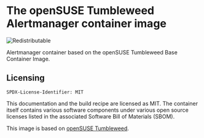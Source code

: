 # The openSUSE Tumbleweed Alertmanager container image
![Redistributable](https://img.shields.io/badge/Redistributable-Yes-green)

Alertmanager container based on the openSUSE Tumbleweed Base Container Image.

## Licensing

`SPDX-License-Identifier: MIT`

This documentation and the build recipe are licensed as MIT.
The container itself contains various software components under various open source licenses listed in the associated
Software Bill of Materials (SBOM).

This image is based on [openSUSE Tumbleweed](https://get.opensuse.org/tumbleweed/).
